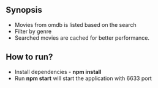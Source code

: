 ## Synopsis

* Movies from omdb is listed based on the search
* Filter by genre
* Searched movies are cached for better performance.

## How to run?

* Install dependencies - **npm install**
* Run **npm start** will start the application with 6633 port

